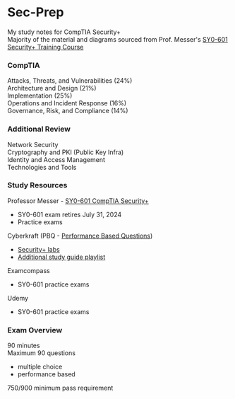 # Sec-Prep
My study notes for CompTIA Security+\
Majority of the material and diagrams sourced from Prof. Messer's [SY0-601 Security+ Training Course](https://www.youtube.com/watch?v=9NE33fpQuw8&list=PLG49S3nxzAnkL2ulFS3132mOVKuzzBxA8)

### CompTIA
Attacks, Threats, and Vulnerabilities (24%)  
Architecture and Design (21%)  
Implementation (25%)  
Operations and Incident Response (16%)  
Governance, Risk, and Compliance (14%)  

### Additional Review 
Network Security  
Cryptography and PKI (Public Key Infra)  
Identity and Access Management  
Technologies and Tools  

### Study Resources

Professor Messer - [SY0-601 CompTIA Security+](https://www.youtube.com/watch?v=9NE33fpQuw8&list=PLG49S3nxzAnkL2ulFS3132mOVKuzzBxA8)  
* SY0-601 exam retires July 31, 2024    
* Practice exams  

Cyberkraft (PBQ - [Performance Based Questions](https://www.youtube.com/watch?v=Fb7RQ7-ccCo))  
* [Security+ labs](https://www.youtube.com/watch?v=s5g6NDcTTEY&list=PLUkY1OVVHzVmJ4gdsRSYLe1RG-79GYdix)    
* [Additional study guide playlist](https://www.youtube.com/watch?v=1AM0kdFwSSY&list=PLUkY1OVVHzVnuWUNutdxWZoSJ3cdP8fcJ)  

Examcompass  
* SY0-601 practice exams  

Udemy  
* SY0-601 practice exams

### Exam Overview

90 minutes  
Maximum 90 questions  
* multiple choice  
* performance based

750/900 minimum pass requirement   